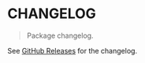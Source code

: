 # CHANGELOG

> Package changelog.

See [GitHub Releases](https://github.com/stdlib-js/math-base-napi-quaternary/releases) for the changelog.